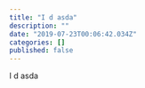 ```yaml
---
title: "I d asda"
description: ""
date: "2019-07-23T00:06:42.034Z"
categories: []
published: false
---
```


I d asda
